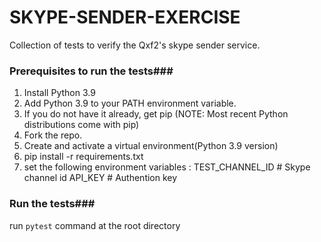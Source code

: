 # SKYPE-SENDER-EXERCISE #
Collection of tests to verify the Qxf2's skype sender service.

### Prerequisites to run the tests###
1. Install Python 3.9
2. Add Python 3.9 to your PATH environment variable.
3. If you do not have it already, get pip (NOTE: Most recent Python distributions come with pip)
4. Fork the  repo.
5. Create and activate a virtual environment(Python 3.9 version)
4. pip install -r requirements.txt
5. set the following environment variables :
   TEST_CHANNEL_ID # Skype channel id
   API_KEY # Authention key

### Run the tests###
run `pytest` command at the root directory